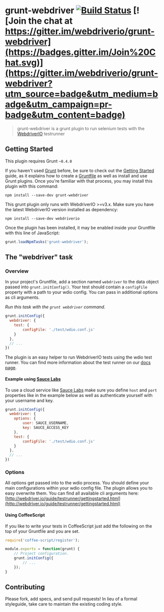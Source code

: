 # grunt-webdriver [![Build Status](https://travis-ci.org/webdriverio/grunt-webdriver.png)](https://travis-ci.org/webdriverio/grunt-webdriver) [![Join the chat at https://gitter.im/webdriverio/grunt-webdriver](https://badges.gitter.im/Join%20Chat.svg)](https://gitter.im/webdriverio/grunt-webdriver?utm_source=badge&utm_medium=badge&utm_campaign=pr-badge&utm_content=badge)

> grunt-webdriver is a grunt plugin to run selenium tests with the [WebdriverIO](http://webdriver.io) testrunner

## Getting Started
This plugin requires Grunt `~0.4.0`

If you haven't used [Grunt](http://gruntjs.com/) before, be sure to check out
the [Getting Started](http://gruntjs.com/getting-started) guide, as it explains
how to create a [Gruntfile](http://gruntjs.com/sample-gruntfile) as well as
install and use Grunt plugins. Once you're familiar with that process, you may
install this plugin with this command:

```shell
npm install --save-dev grunt-webdriver
```

This grunt plugin only runs with WebdriverIO >=v3.x. Make sure you have the latest
WebdriverIO version installed as dependency:

```shell
npm install --save-dev webdriverio
```

Once the plugin has been installed, it may be enabled inside your Gruntfile
with this line of JavaScript:

```js
grunt.loadNpmTasks('grunt-webdriver');
```

## The "webdriver" task

### Overview
In your project's Gruntfile, add a section named `webdriver` to the data
object passed into `grunt.initConfig()`. Your test should contain a `configFile`
property with a path to your wdio config. You can pass in additional options
as cli arguments.

_Run this task with the `grunt webdriver` command._

```js
grunt.initConfig({
  webdriver: {
    test: {
        configFile: './test/wdio.conf.js'
    }
  },
  // ...
})
```

The plugin is an easy helper to run WebdriverIO tests using the wdio test runner.
You can find more information about the test runner on our [docs page](http://webdriver.io/guide/testrunner/gettingstarted.html).

#### Example using [Sauce Labs](https://saucelabs.com)

To use a cloud service like [Sauce Labs](https://saucelabs.com) make sure you define `host` and `port` properties like in the example below as well as authenticate yourself with your username and key.

```js
grunt.initConfig({
  webdriver: {
    options: {
        user: SAUCE_USERNAME,
        key: SAUCE_ACCESS_KEY
    },
    test: {
        configFile: './test/wdio.conf.js'
    }
  },
  // ...
})
```

### Options

All options get passed into to the wdio process. You should define your main configurations
within your wdio config file. The plugin allows you to easy overwrite them. You can find all available
cli arguments here: [http://webdriver.io/guide/testrunner/gettingstarted.html](http://webdriver.io/guide/testrunner/gettingstarted.html)

#### Using CoffeeScript

If you like to write your tests in CoffeeScript just add the following on the top of your Gruntfile
and you are set.

```js
require('coffee-script/register');

module.exports = function(grunt) {
    // Project configuration.
    grunt.initConfig({
        // ...
    });
}
```

## Contributing
Please fork, add specs, and send pull requests! In lieu of a formal styleguide, take care to
maintain the existing coding style.
